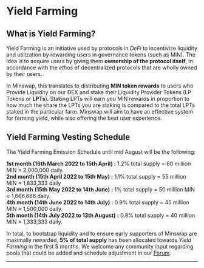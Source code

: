 # Yield Farming

## What is Yield Farming?

Yield Farming is an initiative used by protocols in _DeFi_ to incentivize liquidity and utilization by rewarding users in governance tokens (such as MIN). The idea is to acquire users by giving them **ownership of the protocol itself**, in accordance with the _ethos_ of decentralized protocols that are wholly owned by their users.

In Minswap, this translates to distributing **MIN token rewards** to users who Provide Liquidity on our DEX and stake their Liquidity Provider Tokens (LP Tokens or **LPTs**). Staking LPTs will earn you MIN rewards in proportion to how much the share the LPTs you are staking is compared to the total LPTs staked in the particular farm. Minswap will aim to have an effective system for farming yield, while also offering the best user experience.

## **Yield Farming Vesting Schedule**

The Yield Farming Emission Schedule until mid August will be the following:

**1st month (16th March 2022 to 15th April) :** 1.2% total supply = 60 million MIN ≈ 2,000,000 daily. \
**2nd month (15th April 2022 to 15th May) :** 1.1% total supply = 55 million MIN ≈ 1,833,333 daily \
**3rd month** **(15th** **May 2022 to 14th June) :** 1% total supply = 50 million MIN ≈ 1,666,666 daily. \
**4th month (14th** **June 2022 to 14th July) :** 0.9% total supply = 45 million MIN ≈ 1,500,000 daily. \
**5th month (14th** **July 2022 to 13th August)** **:** 0.8% total supply = 40 million MIN ≈ 1,333,333 daily.

In total, to bootstrap liquidity and to ensure early supporters of Minswap are maximally rewarded, **5% of total supply** has been allocated towards _Yield Farming_ in the first 5 months. We welcome any community input regarding pools that could be added and schedule adjustment in our [Forum](https://forum.minswap.org/).

****
